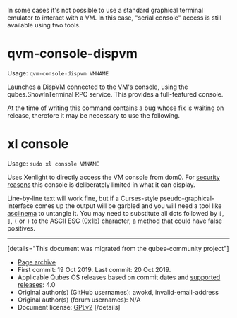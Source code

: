 In some cases it's not possible to use a standard graphical terminal emulator to interact with a VM. In this case, "serial console" access is still available using two tools.

# qvm-console-dispvm

Usage: `qvm-console-dispvm VMNAME`

Launches a DispVM connected to the VM's console, using the qubes.ShowInTerminal RPC service. This provides a full-featured console.

At the time of writing this command contains a bug whose fix is waiting on release, therefore it may be necessary to use the following.

# xl console

Usage: `sudo xl console VMNAME`

Uses Xenlight to directly access the VM console from dom0. For [security reasons](https://github.com/QubesOS/qubes-vmm-xen/blob/xen-4.8/patch-tools-xenconsole-replace-ESC-char-on-xenconsole-outp.patch) this console is deliberately limited in what it can display.

Line-by-line text will work fine, but if a Curses-style pseudo-graphical-interface comes up the output will be garbled and you will need a tool like [asciinema](https://asciinema.org/) to untangle it. You may need to substitute all dots followed by `[`, `]`, `(` or `)` to the ASCII ESC (0x1b) character, a method that could have false positives.

------------------------------------------------------------------------

[details="This document was migrated from the qubes-community project"]
- [Page archive](https://github.com/Qubes-Community/Contents/blob/master/docs/system/vm-console.md)
- First commit: 19 Oct 2019. Last commit: 20 Oct 2019.
- Applicable Qubes OS releases based on commit dates and [supported releases](https://www.qubes-os.org/doc/supported-releases/): 4.0
- Original author(s) (GitHub usernames): awokd, invalid-email-address
- Original author(s) (forum usernames): N/A
- Document license: [GPLv2](https://www.gnu.org/licenses/old-licenses/gpl-2.0.html)
[/details]

<div data-theme-toc="true"> </div>